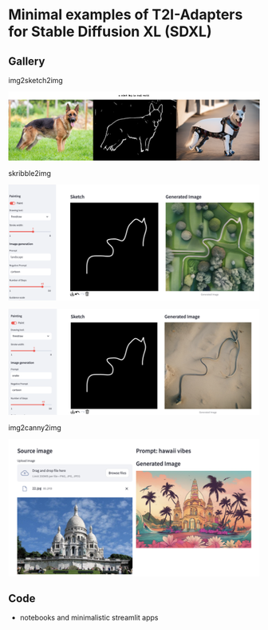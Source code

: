 # Minimal examples of T2I-Adapters for Stable Diffusion XL (SDXL)

## Gallery

img2sketch2img

![gallery_img2sketch2img](assets/gallery_img2sketch2img.png)

skribble2img

![sketch-guided-1](assets/sketch-guided-1.png)

![sketch-guided-2](assets/sketch-guided-2.png)

img2canny2img

![canny-guided-1](assets/canny-guided-1.png)

## Code

- notebooks and minimalistic streamlit apps

